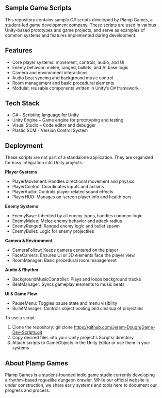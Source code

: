 ## **Sample Game Scripts**

This repository contains sample C# scripts developed by Plamp Games, a student-led game development company. These scripts are used in various Unity-based prototypes and game projects, and serve as examples of common systems and features implemented during development.

## **Features**

  - Core player systems: movement, controls, audio, and UI
  - Enemy behavior: melee, ranged, bullets, and AI base logic
  - Camera and environment interactions
  - Audio beat syncing and background music control
  - Room management and basic procedural elements
  - Modular, reusable components written in Unity’s C# framework

## **Tech Stack**

  - C# – Scripting language for Unity
  - Unity Engine – Game engine for prototyping and testing
  - Visual Studio – Code editor and debugger
  - Plastic SCM - Version Control System

## **Deployment**

These scripts are not part of a standalone application. They are organized for easy integration into Unity projects:

**Player Systems**
  - PlayerMovement: Handles directional movement and physics
  - PlayerControl: Coordinates inputs and actions
  - PlayerAudio: Controls player-related sound effects
  - PlayerHUD: Manages on-screen player info and health bars

**Enemy Systems**
  - EnemyBase: Inherited by all enemy types, handles common logic
  - EnemyMelee: Melee enemy behavior and attack radius
  - EnemyRanged: Ranged enemy logic and bullet spawn
  - EnemyBullet: Logic for enemy projectiles

**Camera & Environment**
  - CameraFollow: Keeps camera centered on the player
  - FaceCamera: Ensures UI or 3D elements face the player view
  - RoomManager: Basic procedural room management

**Audio & Rhythm**
  - BackgroundMusicController: Plays and loops background tracks
  - BeatManager: Syncs gameplay elements to music beats

**UI & Game Flow**
  - PauseMenu: Toggles pause state and menu visibility
  - BulletManager: Controls object pooling and cleanup of projectiles

To use a script:

  1. Clone the repository: git clone https://github.com/Jerem-Dough/Game-Dev-Scripts.git
  2. Copy desired files into your Unity project's Scripts/ directory
  3. Attach scripts to GameObjects in the Unity Editor or use them in your systems

## **About Plamp Games**
Plamp Games is a student-founded indie game studio currently developing a rhythm-based roguelike dungeon crawler.
While our official website is under construction, we share early systems and tools here to document our progress and process.
